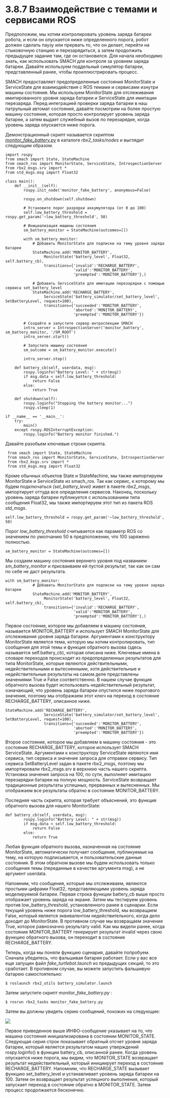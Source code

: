 # 3.8.7 Взаимодействие с темами и сервисами ROS

Предположим, мы хотим контролировать уровень заряда батареи робота, и если он опускается ниже определенного порога, робот должен сделать паузу или прервать то, что он делает, перейти на стыковочную станцию и перезарядиться, а затем продолжить предыдущее задание там, где он остановился. Для начала необходимо знать, как использовать SMACH для контроля за уровнем заряда батареи. Давайте используем поддельный симулятор батареи, представленный ранее, чтобы проиллюстрировать процесс.

SMACH предоставляет предопределенные состояния MonitorState и ServiceState для взаимодействия с ROS темами и сервисами изнутри машины состояния. Мы используем MonitorState для отслеживания имитированного уровня заряда батареи и ServiceState для имитации перезаряда. Перед интеграцией проверки заряда батареи в наш патрульный автомат состояния, давайте посмотрим на более простую машину состояния, которая просто контролирует уровень заряда батареи, а затем выдает служебный вызов по перезарядке, когда уровень заряда опускается ниже порога.

Демонстрационный скрипт называется скриптом [_monitor\_fake\_battery.py_](https://github.com/pirobot/rbx2/blob/hydro-devel/rbx2_tasks/nodes/monitor_fake_battery.py) в каталоге _rbx2\_tasks/nodes_ и выглядит следующим образом.

```text
import rospy
from smach import State, StateMachine
from smach_ros import MonitorState, ServiceState, IntrospectionServer
from rbx2_msgs.srv import *
from std_msgs.msg import Float32

class main():
    def __init__(self):
        rospy.init_node('monitor_fake_battery', anonymous=False)
        
        rospy.on_shutdown(self.shutdown)
        
        # Установите порог разрядки аккумулятора (от 0 до 100)
        self.low_battery_threshold = rospy.get_param('~low_battery_threshold', 50)
 
        # Инициализация машины состояния
        sm_battery_monitor = StateMachine(outcomes=[])

        with sm_battery_monitor:
            # Добавить MonitorState для подписки на тему уровня заряда батареи 
            StateMachine.add('MONITOR_BATTERY',
                 MonitorState('battery_level', Float32, self.battery_cb), 
                 transitions={'invalid':'RECHARGE_BATTERY',
                              'valid':'MONITOR_BATTERY',
                              'preempted':'MONITOR_BATTERY'},)

            # Добавить ServiceState для имитации перезарядки с помощью сервиса set_battery_level
            StateMachine.add('RECHARGE_BATTERY',
                 ServiceState('battery_simulator/set_battery_level', SetBatteryLevel, request=100), 
                 transitions={'succeeded':'MONITOR_BATTERY',
                              'aborted':'MONITOR_BATTERY',
                              'preempted':'MONITOR_BATTERY'})
            
        # Создайте и запустите сервер интроспекции SMACH
        intro_server = IntrospectionServer('monitor_battery', sm_battery_monitor, '/SM_ROOT')
        intro_server.start()
        
        # Запустите машину состояния
        sm_outcome = sm_battery_monitor.execute()
                        
        intro_server.stop()
        
    def battery_cb(self, userdata, msg):
        rospy.loginfo("Battery Level: " + str(msg))
        if msg.data < self.low_battery_threshold:
            return False
        else:
            return True

    def shutdown(self):
        rospy.loginfo("Stopping the battery monitor...")
        rospy.sleep(1)

if __name__ == '__main__':
    try:
        main()
    except rospy.ROSInterruptException:
        rospy.loginfo("Battery monitor finished.")
```

Давайте разобьем ключевые строки скрипта.

```text
 from smach import State, StateMachine
 from smach_ros import MonitorState, ServiceState, IntrospectionServer
 from rbx2_msgs.srv import *
 from std_msgs.msg import Float32
```

Кроме обычных объектов State и StateMachine, мы также импортируем MonitorState и ServiceState из smach\_ros. Так как сервис, к которому мы будем подключаться _\(set\_battery\_level\)_ живет в пакете _rbx2\_msgs_, импортирует оттуда все определения сервисов. Наконец, поскольку уровень заряда батареи публикуется с использованием типа сообщения Float32, мы также импортируем этот тип из пакета ROS _std\_msgs_.

```text
self.low_battery_threshold = rospy.get_param('~low_battery_threshold', 50)
```

Порог _low\_battery\_threshold_ считывается как параметр ROS со значением по умолчанию 50 в предположении, что 100 заряжено полностью.

```text
sm_battery_monitor = StateMachine(outcomes=[])
```

Мы создаем машину состояния верхнего уровня под названием _sm\_battery\_monitor_ и присваиваем ей пустой результат, так как он сам по себе не даст результата.

```text
with sm_battery_monitor:
            # Добавить MonitorState для подписки на тему уровня заряда батареи 
            StateMachine.add('MONITOR_BATTERY',
                 MonitorState('battery_level', Float32, self.battery_cb), 
                 transitions={'invalid':'RECHARGE_BATTERY',
                              'valid':'MONITOR_BATTERY',
                              'preempted':'MONITOR_BATTERY'},)
```

Первое состояние, которое мы добавляем в машину состояния, называется MONITOR\_BATTERY и использует SMACH MonitorState для отслеживания уровня заряда батареи. Аргументами к конструктору MonitorState является тема, которую мы хотим контролировать, тип сообщения для этой темы и функция обратного вызова \(здесь называется self.battery\_cb\), которая описана ниже. Ключевые имена в словаре переходов происходят из предопределенных результатов для типа MonitorState, которые являются действительными, недействительными и вытесненными, хотя действительные и недействительные результаты на самом деле представлены значениями True и False соответственно. В нашем случае функция обратного вызова будет использовать недействительный результат, означающий, что уровень заряда батареи опустился ниже порогового значения, поэтому мы отображаем этот ключ на переход в состояние RECHARGE\_BATTERY, описанное ниже.

```text
StateMachine.add('RECHARGE_BATTERY',
                 ServiceState('battery_simulator/set_battery_level', SetBatteryLevel, request=100), 
                 transitions={'succeeded':'MONITOR_BATTERY',
                              'aborted':'MONITOR_BATTERY',
                              'preempted':'MONITOR_BATTERY'})
```

Второе состояние, которое мы добавляем в машину состояния - это состояние RECHARGE\_BATTERY, которое использует SMACH ServiceState. Аргументами к конструктору ServiceState являются имя сервиса, тип сервиса и значение запроса для отправки сервису. Тип сервиса SetBatteryLevel задан в пакете rbx2\_msgs, поэтому мы импортировали rbx2\_msgs.srv в верхнюю часть нашего скрипта. Установка значения запроса на 100, по сути, выполняет имитацию перезарядки батареи на полную мощность. ServiceState возвращает традиционные результаты успешных, прерванных и вытесненных. Мы отображаем все результаты обратно в состояние MONITOR\_BATTERY.

Последняя часть скрипта, которая требует объяснений, это функция обратного вызова для нашего MonitorState:

```text
def battery_cb(self, userdata, msg):
        rospy.loginfo("Battery Level: " + str(msg))
        if msg.data < self.low_battery_threshold:
            return False
        else:
            return True
```

Любая функция обратного вызова, назначенная на состояние MonitorState, автоматически получает сообщения, публикуемые на тему, на которую подписывается, и пользовательские данные состояния. В этом обратном вызове мы будем использовать только сообщения темы \(переданные в качестве аргумента msg\), а не аргумент userdata.

Напомним, что сообщения, которые мы отслеживаем, являются простыми цифрами Float32, представляющими уровень заряда моделируемой батареи. Первая строка функции battery\_cb выше просто отображает уровень заряда на экране. Затем мы тестируем уровень против low\_battery\_threshold, установленного ранее в сценарии. Если текущий уровень ниже порога low\_battery\_threshold, мы возвращаем False, который является эквивалентом недействительного, когда дело доходит до MonitorState. В противном случае мы возвращаем значение True, которое равнозначно результату valid. Как мы видели ранее, когда состояние MONITOR\_BATTERY генерирует результат invalid через свою функцию обратного вызова, он переходит в состояние RECHARGE\_BATTERY.

Теперь, когда мы поняли функцию сценария, давайте попробуем. Сначала убедитесь, что фальшивая батарея работает. Если у вас все еще запущен файл _fake\_turtlebot.launch_ из предыдущих секций, то это сработает. В противном случае, вы можете запустить фальшивую батарею самостоятельно:

```text
$ roslaunch rbx2_utils battery_simulator.launch
```

Затем запустите скрипт _monitor\_fake\_battery.py_ :

```text
$ rosrun rbx2_tasks monitor_fake_battery.py
```

Затем вы должны увидеть серию сообщений, похожих на следующие:

![](.gitbook/assets/izobrazhenie%20%281%29.png)

Первое приведенное выше ИНФО-сообщение указывает на то, что машина состояния инициализирована в состоянии MONITOR\_STATE. Следующая серия строк показывает обратный отсчет уровня заряда батареи, который является результатом наших утверждений rospy.loginfo\(\) в функции battery\_cb, описанной ранее. Когда уровень опускается ниже порога, мы видим, что MONITOR\_STATE возвращает результат недействительный, который инициирует переход в состояние RECHARGE\_BATTERY. Напомним, что RECHARGE\_STATE вызывает функцию set\_battery\_level и устанавливает уровень заряда батареи на 100. Затем он возвращает результат успешного выполнения, который запускает переход в состояние обратно в MONITOR\_STATE. Затем процесс продолжается бесконечно.

